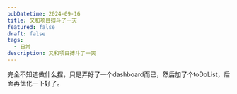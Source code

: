 ```yaml
---
pubDatetime: 2024-09-16
title: 又和项目搏斗了一天
featured: false
draft: false
tags:
  - 日常
description: 又和项目搏斗了一天
---
```


完全不知道做什么捏，只是弄好了一个dashboard而已，然后加了个toDoList，后面再优化一下好了。
